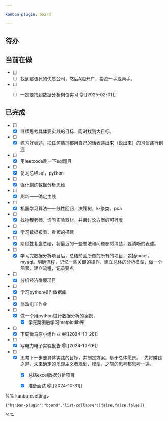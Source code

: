```yaml
---

kanban-plugin: board

---
```


## 待办



## 当前在做

- [ ] - [ ] 找到那该死的优质公司，然后A股开户，投资一手或两手。
- [ ] - [ ] 一定要找到数据分析岗位实习
	@[[2025-02-01]]


## 已完成

- [ ] - [x] 继续思考具体要实践的目标，同时找到大目标。
- [ ] - [x] 练习好表述，把任何情况都用自己的话表述出来（说出来）的习惯践行到底
- [ ] - [x] 用leetcode刷一下sql题目
- [ ] - [x] 复习总结sql，python
- [ ] - [x] 强化训练数据分析思维
- [ ] - [x] 刷新——确定主线
- [ ] - [x] 机器学习算法——线性回归，决策树，k-聚类，pca
- [ ] - [x] 找物理老师，询问实验器材，并且讨论方案的可行度
- [ ] - [x] 学习数据报表、看板的搭建
- [ ] - [x] 阶段性复盘总结，将最近的一些想法和问题都捋清楚，要清晰的表述。
- [ ] - [x] 学习完数据分析项目后，总结前面所做的所有的项目，包括excel，mysql。明确流程，记忆一些关键的操作，建立总体的分析模型，做一个图表，建立流程，记录要点
- [ ] - [x] 分析经济发展项目
- [ ] - [x] 学习python操作数据库
- [ ] - [x] 修改电工作业
- [ ] - [x] 做一个用python进行数据分析的案例，
	- [x] 学完案例后学习matplotlib库
- [ ] - [x] 下周做马原小组作业
	@[[2024-10-28]]
- [ ] - [x] 写电力电子实验报告
	@[[2024-10-26]]
- [ ] - [x] 思考下一步要具体实践的目标，并制定方案。基于总体愿景。- 先将赚钱之道，未来确定的乐观主义者规划，模型，之前的思考都思考一遍。
	- [x] 总结excel数据分析项目
	- [x] 准备面试
	 @[[2024-10-31]]




%% kanban:settings
```
{"kanban-plugin":"board","list-collapse":[false,false,false]}
```
%%